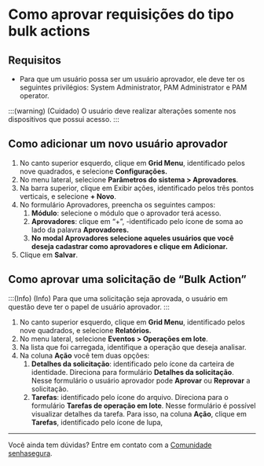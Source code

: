 # Como aprovar requisições do tipo bulk actions

## Requisitos

- Para que um usuário possa ser um usuário aprovador, ele deve ter os seguintes privilégios: System Administrator, PAM Administrator e PAM operator.

:::(warning) (Cuidado)
O usuário deve realizar alterações somente nos dispositivos que possui acesso.
:::

## Como adicionar um novo usuário aprovador

1. No canto superior esquerdo, clique em **Grid Menu**, identificado pelos nove quadrados, e selecione **Configurações.**
2. No menu lateral, selecione **Parâmetros do sistema > Aprovadores**.
3. Na barra superior, clique em Exibir ações, identificado pelos três pontos verticais, e selecione **+ Novo**.
4. No formulário Aprovadores, preencha os seguintes campos:
    1. **Módulo**: selecione o módulo que o aprovador terá acesso.
    2. **Aprovadores**: clique em “+”, -identificado pelo ícone de soma ao lado da palavra **Aprovadores.**
    3. **No modal Aprovadores selecione aqueles usuários que você deseja cadastrar como aprovadores e clique em Adicionar.**
5. Clique em **Salvar**.

## Como aprovar uma solicitação de “Bulk Action”

:::(Info) (Info)
Para que uma solicitação seja aprovada, o usuário em questão deve ter o papel de usuário aprovador.
:::

1. No canto superior esquerdo, clique em **Grid Menu**, identificado pelos nove quadrados, e selecione **Relatórios.**
2. No menu lateral, selecione **Eventos > Operações em lote**.
3. Na lista que foi carregada, identifique a operação que deseja analisar.
4. Na coluna **Ação** você tem duas opções:
    1. **Detalhes da solicitação**: identificado pelo ícone da carteira de identidade. Direciona para formulário **Detalhes da solicitação**. Nesse formulário o usuário aprovador pode **Aprovar** ou **Reprovar** a solicitação.
    2. **Tarefas**: identificado pelo ícone do arquivo. Direciona para o formulário **Tarefas de operação em lote**. Nesse formulário é possível visualizar detalhes da tarefa. Para isso, na coluna **Ação**, clique em **Tarefas**, identificado pelo ícone de lupa,

---

Você ainda tem dúvidas? Entre em contato com a [Comunidade senhasegura](https://community.senhasegura.io/).